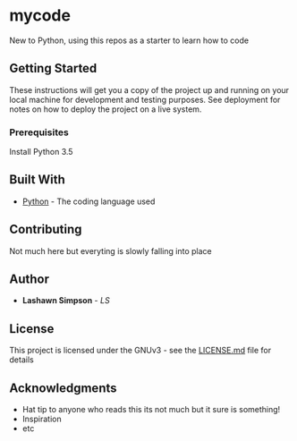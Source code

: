 # mycode

New to Python, using this repos as a starter to learn how to code

## Getting Started

These instructions will get you a copy of the project up and running on your local machine for development and testing purposes. See deployment for notes on how to deploy the project on a live system.

### Prerequisites

Install Python 3.5
 

## Built With

* [Python](https://www.python.org/) - The coding language used

## Contributing

Not much here but everyting is slowly falling into place
## Author
* **Lashawn Simpson** - *LS*

## License

This project is licensed under the GNUv3 - see the [LICENSE.md](LICENSE.md) file for details

## Acknowledgments

* Hat tip to anyone who reads this its not much but it sure is something!
* Inspiration
* etc
